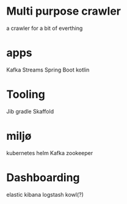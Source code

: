 # Multi purpose crawler

a crawler for a bit of everthing

# apps
Kafka Streams
Spring Boot
kotlin

# Tooling
Jib
gradle
Skaffold

# miljø
kubernetes
helm
Kafka
zookeeper

# Dashboarding
elastic
kibana
logstash
kowl(?)